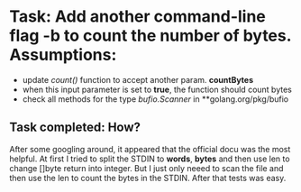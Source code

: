 # Task: Add another command-line flag **-b** to count the number of bytes. Assumptions:

* update *count()* function to accept another param. **countBytes**
* when this input parameter is set to **true**, the function should count bytes
* check all methods for the type *bufio.Scanner* in **golang.org/pkg/bufio


## Task completed: How?

After some googling around, it appeared that the official docu was the most helpful. At first I tried to split the STDIN to **words**, **bytes** and then use len to change []byte return into integer. But I just only neeed to scan the file and then use the len to count the bytes in the STDIN. After that tests was easy.


